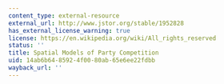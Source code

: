 ```yaml
---
content_type: external-resource
external_url: http://www.jstor.org/stable/1952828
has_external_license_warning: true
license: https://en.wikipedia.org/wiki/All_rights_reserved
status: ''
title: Spatial Models of Party Competition
uid: 14ab6b64-8592-4f00-80ab-65e6ee22fdbb
wayback_url: ''
---
```

